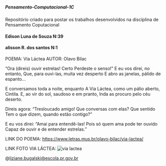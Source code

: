 ##### Pensamento-Computacional-1C
Repositório criado para postar os trabalhos desenvolvidos na discíplina de Pensamento Coputacional
#### Edison Luna de Souza N:39
#### alisson R. dos santos N:1

POEMA: Via Láctea
AUTOR: Olavo Bilac

“Ora (direis) ouvir estrelas! Certo
Perdeste o senso!” E eu vos direi, no entanto,
Que, para ouvi-las, muita vez desperto
E abro as janelas, pálido de espanto…

E conversamos toda a noite, enquanto
A Via Láctea, como um pálio aberto,
Cintila. E, ao vir do sol, saudoso e em pranto,
Inda as procuro pelo céu deserto.

Direis agora: “Tresloucado amigo!
Que conversas com elas? Que sentido
Tem o que dizem, quando estão contigo?”

E eu vos direi: “Amai para entendê-las!
Pois só quem ama pode ter ouvido
Capaz de ouvir e de entender estrelas.”

LINK DO POEMA: https://www.letras.mus.br/olavo-bilac/via-lactea/

LINK FOTO VIA LÁCTEA: ![via lactea](https://user-images.githubusercontent.com/106343905/182236813-4e4d251e-cf2c-4ac7-b698-e41fa9e7c5ce.jpg)

@liziane.bugalski@escola.pr.gov.br
